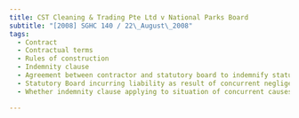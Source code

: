 ```yaml
---
title: CST Cleaning & Trading Pte Ltd v National Parks Board 
subtitle: "[2008] SGHC 140 / 22\_August\_2008"
tags:
  - Contract
  - Contractual terms
  - Rules of construction
  - Indemnity clause
  - Agreement between contractor and statutory board to indemnify statutory board against liability
  - Statutory Board incurring liability as result of concurrent negligence and occupier\'s liability
  - Whether indemnity clause applying to situation of concurrent causes and extent of indemnity available to statutory board

---
```


